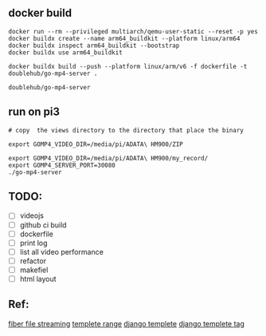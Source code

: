 ## docker build


```
docker run --rm --privileged multiarch/qemu-user-static --reset -p yes
docker buildx create --name arm64_buildkit --platform linux/arm64
docker buildx inspect arm64_buildkit --bootstrap
docker buildx use arm64_buildkit

docker buildx build --push --platform linux/arm/v6 -f dockerfile -t doublehub/go-mp4-server .

doublehub/go-mp4-server
```

## run on pi3
```
# copy  the views directory to the directory that place the binary

export GOMP4_VIDEO_DIR=/media/pi/ADATA\ HM900/ZIP

export GOMP4_VIDEO_DIR=/media/pi/ADATA\ HM900/my_record/
export GOMP4_SERVER_PORT=30080
./go-mp4-server
```
## TODO:
- [ ] videojs
- [ ] github ci build
- [ ] dockerfile
- [ ] print log
- [ ] list all video performance
- [ ] refactor 
- [ ] makefiel
- [ ] html layout

## Ref:
[fiber file streaming](https://github.com/gofiber/fiber/issues/253)
[templete range](https://stackoverflow.com/questions/67079636/rendering-templates-in-a-go-fiber-application)
[django templete](https://github.com/gofiber/template/tree/master/django)
[django templete tag](https://github.com/flosch/pongo2#tags)